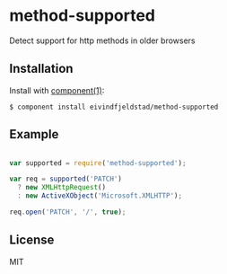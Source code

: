 
# method-supported

  Detect support for http methods in older browsers

## Installation

  Install with [component(1)](http://component.io):

    $ component install eivindfjeldstad/method-supported

## Example

```js

var supported = require('method-supported');

var req = supported('PATCH')
  ? new XMLHttpRequest()
  : new ActiveXObject('Microsoft.XMLHTTP');

req.open('PATCH', '/', true);

```

## License

  MIT
